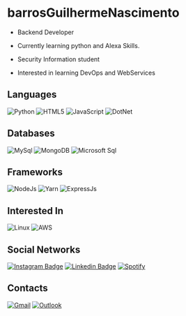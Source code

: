 
# barrosGuilhermeNascimento

- Backend Developer

- Currently learning python and Alexa Skills.

- Security Information student

- Interested in learning DevOps and WebServices

  

## Languages
 ![Python](https://img.shields.io/badge/Python-14354C?style=for-the-badge&logo=python&logoColor=white)   ![HTML5](https://img.shields.io/badge/HTML5-E34F26?style=for-the-badge&logo=html5&logoColor=white) ![JavaScript](https://img.shields.io/badge/JavaScript-323330?style=for-the-badge&logo=javascript&logoColor=F7DF1E) ![DotNet](https://img.shields.io/badge/C%23-239120?style=for-the-badge&logo=c-sharp&logoColor=white) 

## Databases
![MySql](https://img.shields.io/badge/MySQL-00000F?style=for-the-badge&logo=mysql&logoColor=white) ![MongoDB](https://img.shields.io/badge/MongoDB-4EA94B?style=for-the-badge&logo=mongodb&logoColor=white) ![Microsoft Sql](https://img.shields.io/badge/Microsoft%20SQL%20Sever-CC2927?style=for-the-badge&logo=microsoft%20sql%20server&logoColor=white)  

## Frameworks
![NodeJs](https://img.shields.io/badge/Node.js-43853D?style=for-the-badge&logo=node-dot-js&logoColor=white) ![Yarn](https://img.shields.io/badge/Yarn-2C8EBB?style=for-the-badge&logo=yarn&logoColor=white)   ![ExpressJs](https://img.shields.io/badge/Express.js-000000?style=for-the-badge&logo=express&logoColor=white)
## Interested In
![Linux](https://img.shields.io/badge/Linux-FCC624?style=for-the-badge&logo=linux&logoColor=black) ![AWS](https://img.shields.io/badge/Amazon_AWS-232F3E?style=for-the-badge&logo=amazon-aws&logoColor=white) 

## Social Networks
[![Instagram Badge](https://img.shields.io/badge/-barros._guilherme-purple?style=flat-square&logo=instagram&logoColor=white&link=https://www.instagram.com/barros._guilherme/)](https://www.instagram.com/barros._guilherme/) [![Linkedin Badge](https://img.shields.io/badge/-barrosGuilherme-blue?style=flat-square&logo=Linkedin&logoColor=white&link=https://www.linkedin.com/in/guilherme-barros-marins-do-nascimento-0b8915197/)](https://www.linkedin.com/in/guilherme-barros-marins-do-nascimento-0b8915197/) [![Spotify](https://img.shields.io/badge/Spotify-1ED760?&style=for-the-badge&logo=spotify&logoColor=white)](https://open.spotify.com/user/barros._guilherme)

## Contacts
[![Gmail](https://img.shields.io/badge/Gmail-D14836?style=for-the-badge&logo=gmail&logoColor=white)](mailto:barrosguilhermecad@gmail.com) [![Outlook](https://img.shields.io/badge/Microsoft_Outlook-0078D4?style=for-the-badge&logo=microsoft-outlook&logoColor=white)](mailto:barrosguilherme6@outlook.com)
